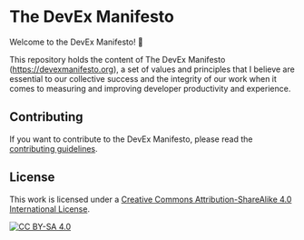# The DevEx Manifesto

Welcome to the DevEx Manifesto! 👋

This repository holds the content of The DevEx Manifesto (https://devexmanifesto.org), a set of values and principles that I believe are essential to our collective success and the integrity of our work when it comes to measuring and improving developer productivity and experience.

## Contributing

If you want to contribute to the DevEx Manifesto, please read the [contributing guidelines](CONTRIBUTING.md).

## License

This work is licensed under a
[Creative Commons Attribution-ShareAlike 4.0 International License][cc-by-sa].

[![CC BY-SA 4.0][cc-by-sa-image]][cc-by-sa]

[cc-by-sa]: http://creativecommons.org/licenses/by-sa/4.0/
[cc-by-sa-image]: https://licensebuttons.net/l/by-sa/4.0/88x31.png
[cc-by-sa-shield]: https://img.shields.io/badge/License-CC%20BY--SA%204.0-lightgrey.svg
